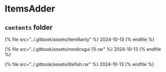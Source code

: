 # ItemsAdder

## `contents` folder

{% file src="../.gitbook/assets/ItemRarity" %}
2024-10-13
{% endfile %}

{% file src="../.gitbook/assets/nordicsgui (1).rar" %}
2024-10-13
{% endfile %}

{% file src="../.gitbook/assets/litefish.rar" %}
2024-10-13
{% endfile %}

